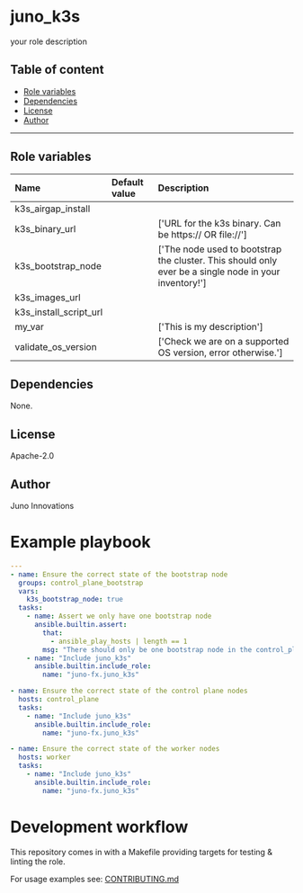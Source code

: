 # juno_k3s

your role description

## Table of content

- [Role variables](#role-variables)
- [Dependencies](#dependencies)
- [License](#license)
- [Author](#author)

---

## Role variables
| Name | Default value | Description |
|:-----|:--------------|:------------|
| k3s_airgap_install |  |  |
| k3s_binary_url |  | ['URL for the k3s binary. Can be https:// OR file://'] |
| k3s_bootstrap_node |  | ['The node used to bootstrap the cluster. This should only ever be a single node in your inventory!'] |
| k3s_images_url |  |  |
| k3s_install_script_url |  |  |
| my_var |  | ['This is my description'] |
| validate_os_version |  | ['Check we are on a supported OS version, error otherwise.'] |



## Dependencies

None.

## License

Apache-2.0

## Author

Juno Innovations


# Example playbook

```yaml
---
- name: Ensure the correct state of the bootstrap node
  groups: control_plane_bootstrap
  vars:
    k3s_bootstrap_node: true
  tasks:
    - name: Assert we only have one bootstrap node
      ansible.builtin.assert:
        that:
          - ansible_play_hosts | length == 1
        msg: "There should only be one bootstrap node in the control_plane group!!"
    - name: "Include juno_k3s"
      ansible.builtin.include_role:
        name: "juno-fx.juno_k3s"

- name: Ensure the correct state of the control plane nodes
  hosts: control_plane
  tasks:
    - name: "Include juno_k3s"
      ansible.builtin.include_role:
        name: "juno-fx.juno_k3s"

- name: Ensure the correct state of the worker nodes
  hosts: worker
  tasks:
    - name: "Include juno_k3s"
      ansible.builtin.include_role:
        name: "juno-fx.juno_k3s"
```
# Development workflow

This repository comes in with a Makefile providing targets for testing & linting the role.

For usage examples see: [CONTRIBUTING.md](CONTRIBUTING.md)

